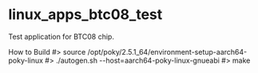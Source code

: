 # linux_apps_btc08_test
Test application for BTC08 chip.

How to Build
#> source /opt/poky/2.5.1_64/environment-setup-aarch64-poky-linux
#> ./autogen.sh --host=aarch64-poky-linux-gnueabi
#> make
